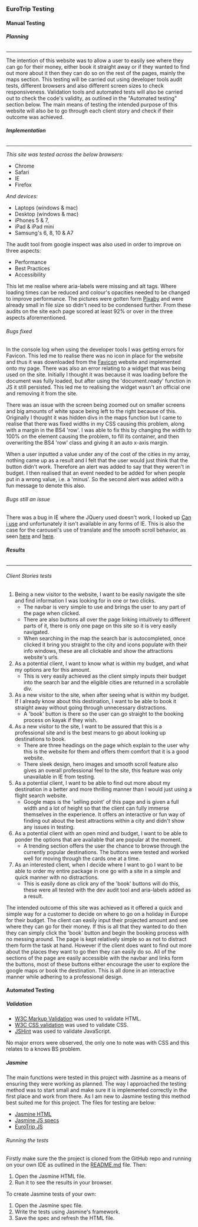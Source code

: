 ### EuroTrip Testing

#### Manual Testing

###### **Planning**

------

The intention of this website was to allow a user to easily see where they can go for their money, either book it straight away or if they wanted to find out more about it then they can do so on the rest of the pages, mainly the maps section. This testing will be carried out using developer tools audit tests, different browsers and also different screen sizes to check responsiveness. Validation tools and automated tests will also be carried out to check the code's validity, as outlined in the "Automated testing" section below. The main means of testing the intended purpose of this website will also be to go through each client story and check if their outcome was achieved.

###### **Implementation**

------

*This site was tested across the below browsers:*

- Chrome
- Safari
- IE
- Firefox

*And devices:*

- Laptops (windows & mac)
- Desktop (windows & mac)
- iPhones 5 & 7,
- iPad & iPad mini
- Samsung's 6, 8, 10 & A7

The audit tool from google inspect was also used in order to improve on three aspects:

- Performance
- Best Practices
- Accessibility

This let me realise where aria-labels were missing and alt tags. Where loading times can be reduced and colour's opacities needed to be changed to improve performance. The pictures were gotten form [Pixaby](https://pixabay.com/) and were already small in file size so didn't need to be condensed further. From these audits on the site each page scored at least 92% or over in the three aspects aforementioned.

###### *Bugs fixed*

In the console log when using the developer tools I was getting errors for Favicon. This led me to realise there was no icon in place for the website and thus it was downloaded from the [Favicon](https://favicon.io/) website and implemented onto my page. There was also an error relating to a widget that was being used on the site. Initially I thought it was because it was loading before the document was fully loaded, but after using the 'document.ready' function in JS it still persisted. This led me to realising the widget wasn't an official one and removing it from the site.

There was an issue with the screen being zoomed out on smaller screens and big amounts of white space being left to the right because of this. Originally I thought it was hidden divs in the maps function but I came to realise that there was fixed widths in my CSS causing this problem, along with a margin in the BS4 'row'. I was able to fix this by changing the width to 100% on the element causing the problem, to fill its container, and then overwriting the BS4 'row' class and giving it an auto x-axis margin.

When a user inputted a value under any of the cost of the cities in my array, nothing came up as a result and I felt that the user would just think that the button didn't work. Therefore an alert was added to say that they weren't in budget. I then realised that an event needed to be added for when people put in a wrong value, i.e. a 'minus'. So the second alert was added with a fun message to denote this also.

###### *Bugs still an issue*

There was a bug in IE where the JQuery used doesn't work, I looked up [Can i use](https://caniuse.com/#search=jquery) and unfortunately it isn't available in any forms of IE. This is also the case for the carousel's use of translate and the smooth scroll behavior, as seen [here](https://caniuse.com/#search=translate) and [here](https://caniuse.com/#search=smooth%20scroll).

###### **Results**

------

###### *Client Stories tests*

1. Being a new visitor to the website, I want to be easily navigate the site and find information I was looking for in one or two clicks.
   - The navbar is very simple to use and brings the user to any part of the page when clicked.
   - There are also buttons all over the page linking intuitively to different parts of it, there is only one page on this site so it is very easily navigated.
   - When searching in the map the search bar is autocompleted, once clicked it bring you straight to the city and icons populate with their info windows, these are all clickable and show  the attractions website's urls.
2. As a potential client, I want to know what is within my budget, and what my options are for this amount.
   - This is very easily achieved as the client simply inputs their budget into the search bar and the eligible cities are returned in a scrollable div.
3. As a new visitor to the site, when after seeing what is within my budget. If I already know about this destination, I want to be able to book it straight away without going through unnecessary distractions.
   - A 'book' button is there so the user can go straight to the booking process on kayak if they wish.
4. As a new visitor to the site, I want to be assured that this is a professional site and is the best means to go about looking up destinations to book.
   - There are three headings on the page which explain to the user why this is the website for them and offers them comfort that it is a good website.
   - There sleek design, hero images and smooth scroll feature also gives an overall professional feel to the site, this feature was only  unavailable in IE from testing.
5. As a potential client, I want to be able to find out more about my destination in a better and more thrilling manner than I would just using a flight search website.
   - Google maps is the 'selling point' of this page and is given a full width and a lot of height so that the client can fully immerse themselves in the experience. It offers an interactive or fun way of finding out about the best attractions within a city and didn't show any issues in testing.
6. As a potential client with an open mind and budget, I want to be able to ponder the options that are available that are popular at the moment.
   - A trending section offers the user the chance to browse through the currently popular destinations. The buttons were tested and worked well for moving through the cards one at a time.
7. As an interested client, when I decide where I want to go I want to be able to order my entire package in one go with a site in a simple and quick manner with no distractions.
   - This is easily done as click any of the 'book' buttons will do this, these were all tested with the dev audit tool and aria-labels added as a result.

The intended outcome of this site was achieved as it offered a quick and simple way for a customer to decide on where to go on a holiday in Europe for their budget. The client can easily input their projected amount and see where they can go for their money. If this is all that they wanted to do then they can simply click the 'book' button and begin the booking process with no messing around. The page is kept relatively simple so as not to distract them form the task at hand. However if the client  does want to find out more about the places they want to go then they can easily do so. All of the sections of the page are easily accessible with the navbar and links form the buttons, most of these buttons either encourage the user to explore the google maps or book the destination. This is all done in an interactive manner while adhering to a professional design.

#### Automated Testing

##### Validation

- [W3C Markup Validation](https://validator.w3.org/) was used to validate HTML.
- [W3C CSS validation](https://jigsaw.w3.org/css-validator/) was used to validate CSS.
- [JSHint](https://jshint.com/) was used to validate JavaScript.

No major errors were observed, the only one to note was with CSS and this relates to a knows BS problem.

##### Jasmine

The main functions were tested in this project with Jasmine as a means of ensuring they were working as planned. The way I approached the testing method was to start small and make sure it is implemented correctly in the first place and work from there. As I am new to Jasmine testing this method best suited me for this project. The files for testing are below:

- [Jasmine HTML](https://github.com/brianscan14/MS2_Project_EuroTrip/blob/master/testing/jasmine.html)
- [Jasmine JS specs](https://github.com/brianscan14/MS2_Project_EuroTrip/blob/master/testing/jasmine.spec.js)
- [EuroTrip JS](https://github.com/brianscan14/MS2_Project_EuroTrip/blob/master/assets/js/script.js)

###### Running the tests

Firstly make sure the the project is cloned from the GitHub repo and running on your own IDE as outlined in the [README.md](https://github.com/brianscan14/MS2_Project_EuroTrip/blob/master/README.md) file. Then:

1. Open the Jasmine HTML file.
2. Run it to see the results in your browser.

To create Jasmine tests of your own:

1. Open the Jasmine spec file.
2. Write the tests using Jasmine's framework.
3. Save the spec and refresh the HTML file.

